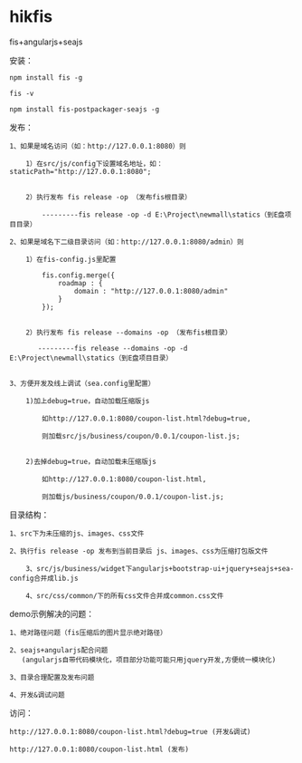 # hikfis
fis+angularjs+seajs


安装：

	npm install fis -g

	fis -v

	npm install fis-postpackager-seajs -g


发布：

	1、如果是域名访问（如：http://127.0.0.1:8080）则
	
		1）在src/js/config下设置域名地址，如：staticPath="http://127.0.0.1:8080";
		
		
		2）执行发布 fis release -op （发布fis根目录）
		
	        ---------fis release -op -d E:\Project\newmall\statics（到E盘项目目录）

	2、如果是域名下二级目录访问（如：http://127.0.0.1:8080/admin）则
	
	   	1）在fis-config.js里配置
	   	
			fis.config.merge({
			    roadmap : {
			        domain : "http://127.0.0.1:8080/admin"
			    }
			});
		
			
		2）执行发布 fis release --domains -op （发布fis根目录）
		
		   ---------fis release --domains -op -d E:\Project\newmall\statics（到E盘项目目录）


	3、方便开发及线上调试（sea.config里配置）

		1)加上debug=true，自动加载压缩版js
		
			如http://127.0.0.1:8080/coupon-list.html?debug=true,
			
			则加载src/js/business/coupon/0.0.1/coupon-list.js;
			
			
		2)去掉debug=true，自动加载未压缩版js
		
			如http://127.0.0.1:8080/coupon-list.html,
			
			则加载js/business/coupon/0.0.1/coupon-list.js;


目录结构：

	1、src下为未压缩的js、images、css文件
     	
	2、执行fis release -op 发布到当前目录后 js、images、css为压缩打包版文件
        
        3、src/js/business/widget下angularjs+bootstrap-ui+jquery+seajs+sea-config合并成lib.js
        
        4、src/css/common/下的所有css文件合并成common.css文件

demo示例解决的问题：

	1、绝对路径问题（fis压缩后的图片显示绝对路径）
	
	2、seajs+angularjs配合问题
	   (angularjs自带代码模块化，项目部分功能可能只用jquery开发,方便统一模块化)
	
	3、目录合理配置及发布问题
	
	4、开发&调试问题


访问：
	
	http://127.0.0.1:8080/coupon-list.html?debug=true (开发&调试)
	
	http://127.0.0.1:8080/coupon-list.html (发布)
